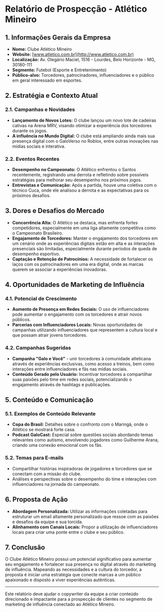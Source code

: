 # Relatório de Prospecção - Atlético Mineiro

## 1. Informações Gerais da Empresa
- **Nome:** Clube Atlético Mineiro
- **Website:** [www.atletico.com.br](http://www.atletico.com.br)
- **Localização:** Av. Olegário Maciel, 1516 - Lourdes, Belo Horizonte - MG, 30180-111
- **Segmento:** Futebol (Esporte e Entretenimento)
- **Público-alvo:** Torcedores, patrocinadores, influenciadores e o público em geral interessado em esportes.

## 2. Estratégia e Contexto Atual
### 2.1. Campanhas e Novidades
- **Lançamento de Novos Lotes:** O clube lançou um novo lote de cadeiras cativas na Arena MRV, visando otimizar a experiência dos torcedores durante os jogos.
- **A influência no Mundo Digital:** O clube está ampliando ainda mais sua presença digital com o GaloVerso no Roblox, entre outras inovações nas mídias sociais e interativa.
  
### 2.2. Eventos Recentes
- **Desempenho no Campeonato:** O Atlético enfrentou o Santos recentemente, registrando uma derrota e refletindo sobre possíveis estratégias para melhorar seu desempenho nos próximos jogos.
- **Entrevistas e Comunicação:** Após a partida, houve uma coletiva com o técnico Cuca, onde ele analisou a derrota e as expectativas para os próximos desafios.

## 3. Dores e Desafios do Mercado
- **Concorrência Alta:** O Atlético se destaca, mas enfrenta fortes competidores, especialmente em uma liga altamente competitiva como o Campeonato Brasileiro.
- **Engajamento de Torcedores:** Manter o engajamento dos torcedores em um cenário onde as experiências digitais estão em alta e as interações presenciais são limitadas, especialmente durante períodos de queda de desempenho esportivo.
- **Captação e Retenção de Patrocínios:** A necessidade de fortalecer os laços com os patrocinadores em uma era digital, onde as marcas querem se associar a experiências inovadoras.

## 4. Oportunidades de Marketing de Influência
### 4.1. Potencial de Crescimento
- **Aumento de Presença em Redes Sociais:** O uso de influenciadores pode aumentar o engajamento com os torcedores e atrair novos públicos.
- **Parcerias com Influenciadores Locais:** Novas oportunidades de campanhas utilizando influenciadores que representem a cultura local e que possam atrair jovens torcedores.
  
### 4.2. Campanhas Sugeridas
- **Campanha "Galo e Você"** - unir torcedores à comunidade atleticana através de experiências exclusivas, como acesso a treinos, bem como interações entre influenciadores e fãs nas mídias sociais.
- **Conteúdo Gerado pelo Usuário:** Incentivar torcedores a compartilhar suas paixões pelo time em redes sociais, potencializando o engajamento através de hashtags e publicações. 

## 5. Conteúdo e Comunicação
### 5.1. Exemplos de Conteúdo Relevante
- **Copa do Brasil:** Detalhes sobre o confronto com o Maringá, onde o Atlético se mostrará forte casa.
- **Podcast GaloCast:** Especial sobre questões sociais abordando temas relevantes como autismo, envolvendo jogadores como Guilherme Arana, criando uma conexão emocional com os fãs.

### 5.2. Temas para E-mails
- Compartilhar histórias inspiradoras de jogadores e torcedores que se conectam com a missão do clube.
- Análises e perspectivas sobre o desempenho do time e interações com influenciadores na jornada do campeonato.

## 6. Proposta de Ação
- **Abordagem Personalizada:** Utilizar as informações coletadas para estruturar um email altamente personalizado que ressoe com as paixões e desafios da equipe e sua torcida.
- **Alinhamento com Canais Locais:** Propor a utilização de influenciadores locais para criar uma ponte entre o clube e seu público.

## 7. Conclusão
O Clube Atlético Mineiro possui um potencial significativo para aumentar seu engajamento e fortalecer sua presença no digital através do marketing de influência. Mapeando as necessidades e a cultura do torcedor, a proposta é iniciar uma estratégia que conecte marcas a um público apaixonado e disposto a viver experiências autênticas.

---

Este relatório deve ajudar o copywriter da equipe a criar conteúdo direcionado e impactante para a prospecção de clientes no segmento de marketing de influência conectado ao Atlético Mineiro.
